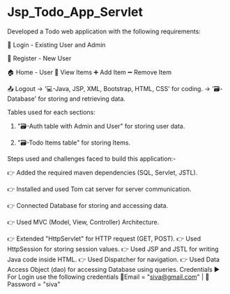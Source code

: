 # Jsp_Todo_App_Servlet
Developed a Todo web application with the following requirements:

👤 Login - Existing User and Admin

👥 Register - New User

🏠 Home - User
  👀 View Items 
    ➕ Add Item 
    ➖ Remove Item
    
📤 Logout
-> '💻-Java, JSP, XML, Bootstrap, HTML, CSS' for coding. -> '🗃️-Database' for storing and retrieving data.

Tables used for each sections:

1. "🗃️-Auth table with Admin and User"  for storing user data.
 
2. "🗃️-Todo Items table" for storing Items.
   
Steps used and challenges faced to build this application:-

👉 Added the required maven dependencies (SQL, Servlet, JSTL).

👉 Installed and used Tom cat server for server communication.

👉 Connected Database for storing and accessing data.

👉 Used MVC (Model, View, Controller) Architecture.

👉 Extended "HttpServlet" for HTTP request (GET, POST).
👉 Used HttpSession for storing session values.
👉 Used JSP and JSTL for writing Java code inside HTML.
👉 Used Dispatcher for navigation.
👉 Used Data Access Object (dao) for accessing Database using queries.
Credentials
▶️ For Login use the following credentials 📧Email = "siva@gmail.com" | 🔐Password = "siva"
